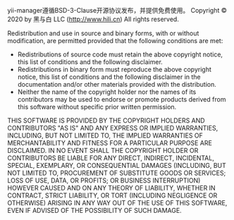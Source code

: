 yii-manager遵循BSD-3-Clause开源协议发布，并提供免费使用。
Copyright © 2020 by 黑与白 LLC (http://www.hili.cn)
All rights reserved.

Redistribution and use in source and binary forms, 
with or without modification, are permitted provided
that the following conditions are met:

 * Redistributions of source code must retain the above 
   copyright notice, this list of conditions and the following disclaimer.
 * Redistributions in binary form must reproduce the above copyright notice,
   this list of conditions and the following disclaimer
   in the documentation and/or other materials provided with the distribution.
 * Neither the name of the copyright holder nor the names of its contributors 
   may be used to endorse or promote products derived from this software
   without specific prior written permission.
   
THIS SOFTWARE IS PROVIDED BY THE COPYRIGHT HOLDERS AND CONTRIBUTORS "AS IS" AND
ANY EXPRESS OR IMPLIED WARRANTIES, INCLUDING, BUT NOT LIMITED TO, THE IMPLIED
WARRANTIES OF MERCHANTABILITY AND FITNESS FOR A PARTICULAR PURPOSE ARE DISCLAIMED.
IN NO EVENT SHALL THE COPYRIGHT HOLDER OR CONTRIBUTORS BE LIABLE FOR ANY DIRECT,
INDIRECT, INCIDENTAL, SPECIAL, EXEMPLARY, OR CONSEQUENTIAL DAMAGES (INCLUDING, BUT 
NOT LIMITED TO, PROCUREMENT OF SUBSTITUTE GOODS OR SERVICES; LOSS OF USE, DATA, OR PROFITS;
OR BUSINESS INTERRUPTION) HOWEVER CAUSED AND ON ANY THEORY OF LIABILITY, WHETHER IN 
CONTRACT, STRICT LIABILITY, OR TORT (INCLUDING NEGLIGENCE OR OTHERWISE) ARISING IN 
ANY WAY OUT OF THE USE OF THIS SOFTWARE, EVEN IF ADVISED OF THE POSSIBILITY OF SUCH DAMAGE.
